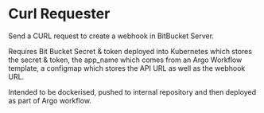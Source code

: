 # Curl Requester

Send a CURL request to create a webhook in BitBucket Server.

Requires Bit Bucket Secret & token deployed into Kubernetes which stores the secret & token, the app_name which comes from an Argo Workflow template, a configmap
which stores the API URL as well as the webhook URL. 

Intended to be dockerised, pushed to internal repository and then deployed as part of Argo workflow. 